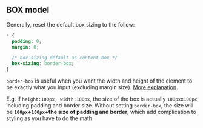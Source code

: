 ## BOX model
Generally, reset the default box sizing to the follow:
```css
* {
  padding: 0;
  margin: 0;

  /* box-sizing default as content-box */
  box-sizing: border-box;
}
```
`border-box` is useful when you want the width and height of the element to be exactly what you input (excluding margin size). [More explanation](https://www.youtube.com/watch?v=rIO5326FgPE&ab_channel=WebDevSimplified). 

E.g. if `height:100px; width:100px`, the size of the box is actually `100px`x`100px` including padding and border size. Without setting `border-box`, the size will be <b> `100px`+`100px`+the size of padding and border</b>, which add complication to styling as you have to do the math.

